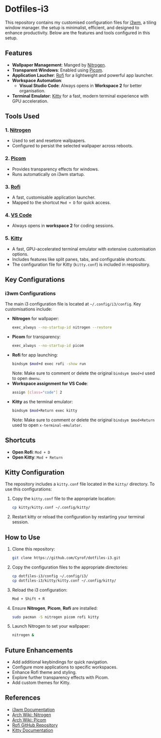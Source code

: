 # Dotfiles-i3

This repository contains my customised configuration files for [i3wm](https://i3wm.org), a tiling window manager. the setup is minimalist, efficient, and designed to enhance productivity. Below are the features and tools configured in this setup.

## Features
- **Wallpaper Management**: Manged by [Nitrogen](https://wiki.archlinux.org/title/Nitrogen).
- **Transparent Windows**: Enabled using [Picom](https://wiki.archlinux.org/title/Picom).
- **Application Laucher**: [Rofi](https://github.com/davatorium/rofi) for a lightweight and powerful app launcher.
- **Workspace Automation**:
    - **Visual Studio Code**: Always opens in **Workspace 2** for better organisation.
- **Terminal Emulator**: [Kitty](https://sw.kovidgoyal.net/kitty/) for a fast, modern terminal experience with GPU acceleration. 

## Tools Used
### 1. [Nitrogen](https://wiki.archlinux.org/title/Nitrogen)
- Used to set and resetore wallpapers. 
- Configured to persist the selected wallpaper across reboots.

### 2. [Picom](https://wiki.archlinux.org/title/Picom)
- Provides transparency effects for windows. 
- Runs automatically on i3wm startup.

### 3. [Rofi](https://github.com/davatorium/rofi)
- A fast, customisable application launcher. 
- Mapped to the shortcut `Mod + D` for quick access.

### 4. [VS Code](https://code.visualstudio.com)
- Always opens in **workspace 2** for coding sessions.

### 5. [Kitty](https://sw.kovidgoyal.net/kitty/)
- A fast, GPU-accelerated terminal emulator with extensive customisation options. 
- Includes features like split panes, tabs, and configurable shortcuts. 
- The configuration file for Kitty (`kitty.conf`) is included in respository.

## Key Configurations 
### i3wm Configurations
The main i3 configuration file is located at `~/.config/i3/config`. Key customisations include: 
- **Nitrogen** for wallpaper: 
    ```bash
    exec_always --no-startup-id nitrogen --restore
    ```
- **Picom** for transparency: 
    ``` bash
    exec_always --no-startup-id picom
    ```
- **Rofi** for app launching: 
    ``` bash
    bindsym $mod+d exec rofi -show run
    ```
    Note: Make sure to comment or delete the original `bindsym $mod+d` used to open `dmenu`.
- **Workspace assignment for VS Code**:
    ```bash
    assign [class="code"] 2
    ```
- **Kitty** as the terminal emulator: 
    ```bash 
    bindsym $mod+Return exec kitty
    ```
    Note: Make sure to comment or delete the original `bindsym $mod+Return` used to open `x-terminal-emulator`.

## Shortcuts 
- **Open Rofi**: `Mod + D`
- **Open Kitty**: `Mod + Return`

## Kitty Configuration
The repository includes a `kitty.conf` file located in the `kitty/` directory. To use this configurations:
1. Copy the `kitty.conf` file to the appropriate location: 
    ```bash
    cp kitty/kitty.conf ~/.config/kitty/
    ```
2. Restart kitty or reload the configuration by restarting your terminal session.

## How to Use
1. Clone this repository: 
    ```bash 
    git clone https://github.com/Cyrof/dotfiles-i3.git
    ```
2. Copy the configuration files to the appropriate directories: 
    ```bash 
    cp dotfiles-i3/config ~/.config/i3/
    cp dotfiles-i3/kitty/kitty.conf ~/.config/kitty/
    ```
3. Reload the i3 configuration:
    ``` bash 
    Mod + Shift + R 
    ```
4. Ensure **Nitrogen**, **Picom**, **Rofi** are installed: 
    ``` bash 
    sudo pacman -S nitrogen picom rofi kitty
    ```
5. Launch Nitrogen to set your wallpaper: 
    ```bash 
    nitrogen &
    ```

## Future Enhancements 
- Add additional keybindings for quick navigation.
- Configure more applications to specific workspaces. 
- Enhance Rofi theme and styling. 
- Explore further transparency effects with Picom.
- Add custom themes for Kitty.

## References
- [i3wm Documentation](https://i3wm.org)
- [Arch Wiki: Nitrogen](https://wiki.archlinux.org/title/Nitrogen)
- [Arch Wiki: Picom](https://wiki.archlinux.org/title/Picom)
- [Rofi GitHub Repository](https://github.com/davatorium/rofi)
- [Kitty Documentation](https://sw.kovidgoyal.net/kitty/)

